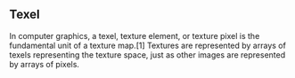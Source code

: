 ## Texel
In computer graphics, a texel, texture element, or texture pixel is the fundamental unit of a texture map.[1] Textures are represented by arrays of texels representing the texture space, just as other images are represented by arrays of pixels.


